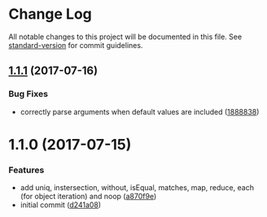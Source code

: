 # Change Log

All notable changes to this project will be documented in this file. See [standard-version](https://github.com/conventional-changelog/standard-version) for commit guidelines.

<a name="1.1.1"></a>
## [1.1.1](https://github.com/deftly/fauxdash/compare/v1.1.0...v1.1.1) (2017-07-16)


### Bug Fixes

* correctly parse arguments when default values are included ([1888838](https://github.com/deftly/fauxdash/commit/1888838))



<a name="1.1.0"></a>
# 1.1.0 (2017-07-15)


### Features

* add uniq, instersection, without, isEqual, matches, map, reduce, each (for object iteration) and noop ([a870f9e](https://github.com/deftly/fauxdash/commit/a870f9e))
* initial commit ([d241a08](https://github.com/deftly/fauxdash/commit/d241a08))
